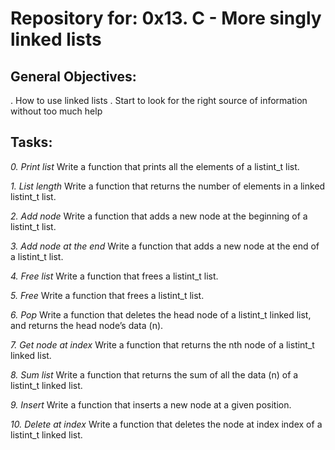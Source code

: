 # Repository for: 0x13. C - More singly linked lists

## General Objectives:
. How to use linked lists
. Start to look for the right source of information without too much help

## Tasks:
_0. Print list_
Write a function that prints all the elements of a listint_t list.

_1. List length_
Write a function that returns the number of elements in a linked listint_t list.

_2. Add node_
Write a function that adds a new node at the beginning of a listint_t list.

_3. Add node at the end_
Write a function that adds a new node at the end of a listint_t list.

_4. Free list_
Write a function that frees a listint_t list.

_5. Free_
Write a function that frees a listint_t list.

_6. Pop_
Write a function that deletes the head node of a listint_t linked list, and returns the head node’s data (n).

_7. Get node at index_
Write a function that returns the nth node of a listint_t linked list.

_8. Sum list_
Write a function that returns the sum of all the data (n) of a listint_t linked list.

_9. Insert_
Write a function that inserts a new node at a given position.

_10. Delete at index_
Write a function that deletes the node at index index of a listint_t linked list.
